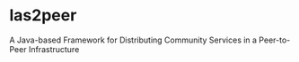 las2peer
========

A Java-based Framework for Distributing Community Services in a Peer-to-Peer Infrastructure